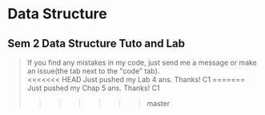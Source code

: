 # Data Structure
## Sem 2 Data Structure Tuto and Lab
>If you find any mistakes in my code, just send me a message or make an issue(the tab next to the "code" tab).\
<<<<<<< HEAD
Just pushed my Lab 4 ans. Thanks!
C1
=======
Just pushed my Chap 5 ans. Thanks!
C1
>>>>>>> master
